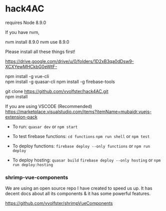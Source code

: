 # hack4AC

requires Node 8.9.0  

If you have nvm,

nvm install 8.9.0
nvm use 8.9.0

Please install all these things first!

https://drive.google.com/drive/u/0/folders/1D2xB3qa0dDsw9-XCXYewMHCkbG0eWtF-  

npm install -g vue-cli  
npm install -g quasar-cli
npm install -g firebase-tools

git clone https://github.com/vvolfster/hack4AC.git  
npm install

If you are using VSCODE (Recommended)  
https://marketplace.visualstudio.com/items?itemName=mubaidr.vuejs-extension-pack  



* To run:
`quasar dev`
or `npm start`

* To test firebase functions:
`cd functions`
`npm run shell`
or `npm test`

* To deploy functions:
`firebase deploy --only functions`
or `npm run deploy`

* To deploy hosting:
`quasar build`
`firebase deploy --only hosting`
or `npm run deploy:hosting`


### shrimp-vue-components
We are using an open source repo I have created to speed us up. 
It has decent docs about all its components & it has some powerful features.

https://github.com/vvolfster/shrimpVueComponents